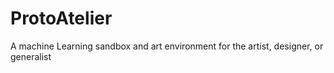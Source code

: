 # ProtoAtelier
A machine Learning sandbox and art environment for the artist, designer, or generalist
